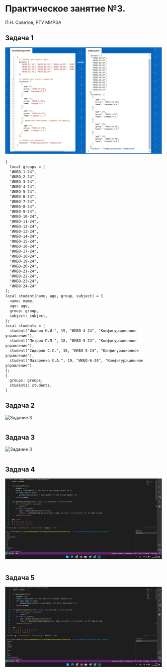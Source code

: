 # Практическое занятие №3.

П.Н. Советов, РТУ МИРЭА

## Задача 1

![Задание 1](https://github.com/teeeema/mingazutdinov.a.r/blob/main/prac_3/1.jpg)

```
{
  local groups = [
  "ИКБО-1-24",
  "ИКБО-2-24",
  "ИКБО-3-24",
  "ИКБО-4-24",
  "ИКБО-5-24",
  "ИКБО-6-24",
  "ИКБО-7-24",
  "ИКБО-8-24",
  "ИКБО-9-24",
  "ИКБО-10-24",
  "ИКБО-11-24",
  "ИКБО-12-24",
  "ИКБО-13-24",
  "ИКБО-14-24",
  "ИКБО-15-24",
  "ИКБО-16-24",
  "ИКБО-17-24",
  "ИКБО-18-24",
  "ИКБО-19-24",
  "ИКБО-20-24",
  "ИКБО-21-24",
  "ИКБО-22-24",
  "ИКБО-23-24",
  "ИКБО-24-24"
];
local student(name, age, group, subject) = {
  name: name,
  age: age,
  group: group,
  subject: subject,
};
local students = [
  student("Иванов И.И.", 19, "ИКБО-4-24", "Конфигурационное управление"),
  student("Петров П.П.", 18, "ИКБО-5-24", "Конфигурационное управление"),
  student("Сидоров С.С.", 18, "ИКБО-5-24", "Конфигурационное управление"),
  student("Лазаренко С.А.", 19, "ИКБО-6-24", "Конфигурационное управление")
];
{
  groups: groups,
  students: students,
}
```

## Задача 2

![Задание 3](https://github.com/teeeema/mingazutdinov.a.r/blob/main/prac_3/2.jpg)

```
```

## Задача 3

![Задание 3](https://github.com/teeeema/mingazutdinov.a.r/blob/main/prac_3/3.png)

```

```

## Задача 4

![Задание 4](https://github.com/teeeema/mingazutdinov.a.r/blob/main/prac_3/4.jpg)

```

```

## Задача 5

![Задание 5](https://github.com/teeeema/mingazutdinov.a.r/blob/main/prac_3/5.jpg)

```

```

